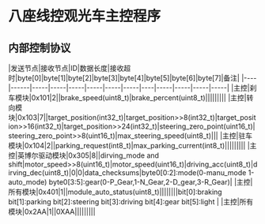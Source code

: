 八座线控观光车主控程序
========================
内部控制协议
------------------------

|发送节点|接收节点|ID|数据长度|接收超时|byte[0]|byte[1]|byte[2]|byte[3]|byte[4]|byte[5]|byte[6]|byte[7]|备注|
|----|------|-----|-----|-----|-----|-----|-----|----|-----|-----|-----|-----|
|主控|刹车模块|0x101|2||brake_speed(uint8_t)|brake_percent(uint8_t)|||||||||
|主控|转向模块|0x103|7||target_position(int32_t)|target_position>>8(int32_t)|target_position>>16(int32_t)|target_position>>24(int32_t)|steering_zero_point(uint16_t)|steering_zero_point>>8(uint16_t)|max_steering_speed(uint8_t)|||
|主控|驻车模块|0x104|2||parking_request(int8_t)|max_parking_current(int8_t)|||||||||
|主控|英博尔驱动模块|0x305|8||dirving_mode and shift|motor_speed>>8(uint16_t)|motor_speed(uint16_t)|driving_acc(uint8_t)|dirving_dec(uint8_t)|0|0|data_checksums|byte0[0:2]:mode(0-manu_mode 1-auto_mode) byte0[3:5]:gear(0-P_Gear,1-N_Gear,2-D_gear,3-R_Gear)|
|主控|所有模块|0x401|1||module_auto_status(uint8_t)||||||||bit[0]:braking bit[1]:parking bit[2]:steering bit[3]:driving bit[4]:gear bit[5]:light |
|主控|所有模块|0x2AA|1||0XAA|||||||||